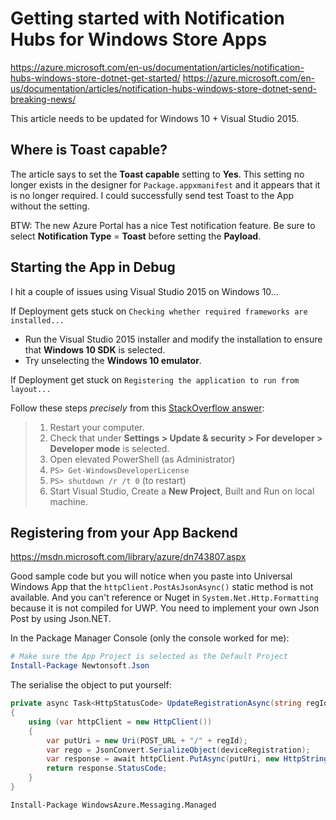 # Getting started with Notification Hubs for Windows Store Apps

https://azure.microsoft.com/en-us/documentation/articles/notification-hubs-windows-store-dotnet-get-started/
https://azure.microsoft.com/en-us/documentation/articles/notification-hubs-windows-store-dotnet-send-breaking-news/

This article needs to be updated for Windows 10 + Visual Studio 2015.


## Where is **Toast capable**?
The article says to set the **Toast capable** setting to **Yes**. This setting no longer exists in the
designer for `Package.appxmanifest` and it appears that it is no longer required. I could successfully
send test Toast to the App without the setting.

BTW: The new Azure Portal has a nice Test notification feature. Be sure to select **Notification Type**
= **Toast** before setting the **Payload**. 


## Starting the App in Debug
I hit a couple of issues using Visual Studio 2015 on Windows 10...

If Deployment gets stuck on `Checking whether required frameworks are installed...`

* Run the Visual Studio 2015 installer and modify the installation to ensure that 
**Windows 10 SDK** is selected.
* Try unselecting the **Windows 10 emulator**.

If Deployment get stuck on `Registering the application to run from layout...`

Follow these steps _precisely_ from this [StackOverflow answer](http://stackoverflow.com/a/32014765):

> 1. Restart your computer.
> 2. Check that under **Settings > Update & security > For developer > Developer mode** is selected.
> 3. Open elevated PowerShell (as Administrator)
> 4. `PS> Get-WindowsDeveloperLicense`
> 5. `PS> shutdown /r /t 0` (to restart)
> 6. Start Visual Studio, Create a **New Project**, Built and Run on local machine.


## Registering from your App Backend
https://msdn.microsoft.com/library/azure/dn743807.aspx

Good sample code but you will notice when you paste into Universal Windows App
that the `httpClient.PostAsJsonAsync()` static method is not available. And
you can't reference or Nuget in `System.Net.Http.Formatting` because it is not
compiled for UWP. You need to implement your own Json Post by using Json.NET.

In the Package Manager Console (only the console worked for me):
```PowerShell
# Make sure the App Project is selected as the Default Project
Install-Package Newtonsoft.Json
```

The serialise the object to put yourself:

```csharp
private async Task<HttpStatusCode> UpdateRegistrationAsync(string regId, DeviceRegistration deviceRegistration)
{
    using (var httpClient = new HttpClient())
    {
        var putUri = new Uri(POST_URL + "/" + regId);
        var rego = JsonConvert.SerializeObject(deviceRegistration);
        var response = await httpClient.PutAsync(putUri, new HttpStringContent(rego, UnicodeEncoding.Utf8, "application/json"));
        return response.StatusCode;
    }
}
```



```
Install-Package WindowsAzure.Messaging.Managed
```